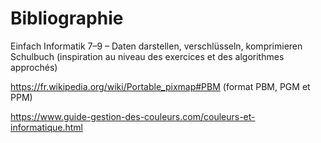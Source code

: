 # Bibliographie
Einfach Informatik 7–9 – Daten darstellen, verschlüsseln, komprimieren
Schulbuch (inspiration au niveau des exercices et des algorithmes approchés)

https://fr.wikipedia.org/wiki/Portable_pixmap#PBM (format PBM, PGM et PPM)

https://www.guide-gestion-des-couleurs.com/couleurs-et-informatique.html